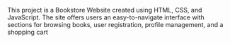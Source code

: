 This project is a Bookstore Website created using HTML, CSS, and JavaScript.
The site offers users an easy-to-navigate interface with sections for browsing books, user registration, profile management, and a shopping cart
